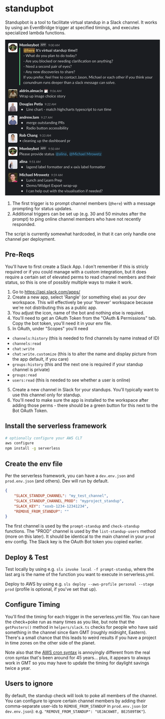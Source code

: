 # standupbot

Standupbot is a tool to facilitate virtual standup in a Slack channel. It works by using an EventBridge trigger at specified timings, and executes specialized lambda functions.

![sample functionality in Slack](docs/screenshot.png)

1. The first trigger is to prompt channel members (`@here`) with a message prompting for status updates.
2. Additional triggers can be set up (e.g. 30 and 50 minutes after the prompt) to ping online channel members who have not recently responded.

The script is currently somewhat hardcoded, in that it can only handle one channel per deployment.

## Pre-Reqs

You'll have to first create a Slack App. I don't remember if this is stricly required or if you could manage with a custom integration, but it does require a certain set of elevated perms to read channel members and their status, so this is one of possibly multiple ways to make it work.

1. Go to https://api.slack.com/apps/
2. Create a new app, select 'Rangle' (or something else) as your dev workspace. This will effectively be your 'forever' workspace because we're not distributing this as a public app.
3. You adjust the icon, name of the bot and nothing else is required.
4. You'll need to get an OAuth Token from the "OAuth & Permissions" tab. Copy the bot token, you'll need it in your env file.
5. In OAuth, under "Scopes" you'll need 
  * `channels:history` (this is needed to find channels by name instead of ID)
  * `channels:read`
  * `chat:write`
  * `chat:write.customize` (this is to alter the name and display picture from the app default, if you care)
  * `groups:history` (this and the next one is required if your standup channel is private)
  * `groups:read`
  * `users:read` (this is needed to see whether a user is online)
5. Create a new channel in Slack for your standups. You'll typically want to use this channel only for standup.
6. You'll need to make sure the app is installed to the workspace after adding those perms - there should be a green button for this next to the Bot OAuth Token.

## Install the serverless framework

```bash
# optionally configure your AWS CLT
aws configure
npm install -g serverless
```

## Create the env file

Per the serverless framework, you can have a `dev.env.json` and `prod.env.json` (and others). Dev will run by default.

```json
{
    "SLACK_STANDUP_CHANNEL": "my_test_channel",
    "SLACK_STANDUP_CHANNEL_PROD": "myproject_standup",
    "SLACK_KEY": "xoxb-1234-12341234",
    "REMOVE_FROM_STANDUP": ""
}
```
The first channel is used by the `prompt-standup` and `check-standup` functions.
The "PROD" channel is used by the `list-standup-users` method (more on this later). It should be identical to the main channel in your `prod` env config.
The Slack key is the OAuth Bot token you copied earlier.

## Deploy & Test

Test locally by using e.g. `sls invoke local -f prompt-standup`, where the last arg is the name of the function you want to execute in serverless.yml.

Deploy to AWS by using e.g. `sls deploy --aws-profile personal --stage prod` (profile is optional, if you've set that up).

## Configure Timing

You'll find the timing for each trigger in the serverless.yml file. You can have the check+poke run as many times as you like, but note that the `getPosters()` method in `helpers/slack.ts` checks for people who have said something in the channel since 6am GMT (roughly midnight, Eastern). There's a small chance that this leads to weird results if you have a project in time zones on the other side of the planet.

Note also that the [AWS cron syntax](https://docs.aws.amazon.com/AmazonCloudWatch/latest/events/ScheduledEvents.html#CronExpressions) is annoyingly different from the real cron syntax that's been around for 45 years... plus, it appears to always work in GMT so you may have to update the timing for daylight savings twice a year.

## Users to ignore

By default, the standup check will look to poke all members of the channel. You can configure to ignore certain channel members by adding their comma-separate user-ids to `REMOVE_FROM_STANDUP` in `prod.env.json` (or `dev.env.json`): 
e.g. `"REMOVE_FROM_STANDUP": "UEJAC6W8T, BEJ589T8K"`).